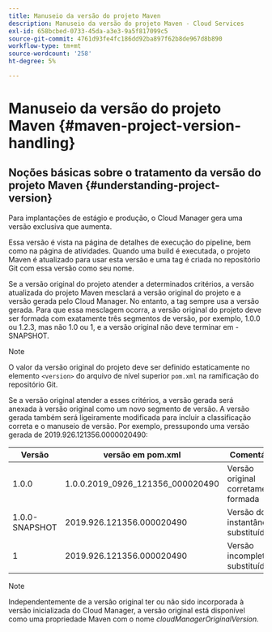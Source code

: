 ```yaml
---
title: Manuseio da versão do projeto Maven
description: Manuseio da versão do projeto Maven - Cloud Services
exl-id: 658bcbed-0733-45da-a3e3-9a5f817099c5
source-git-commit: 4761d93fe4fc186dd92ba897f62b8de967d8b890
workflow-type: tm+mt
source-wordcount: '258'
ht-degree: 5%

---
```


# Manuseio da versão do projeto Maven {#maven-project-version-handling}


## Noções básicas sobre o tratamento da versão do projeto Maven {#understanding-project-version}

Para implantações de estágio e produção, o Cloud Manager gera uma versão exclusiva que aumenta.

Essa versão é vista na página de detalhes de execução do pipeline, bem como na página de atividades. Quando uma build é executada, o projeto Maven é atualizado para usar esta versão e uma tag é criada no repositório Git com essa versão como seu nome.

Se a versão original do projeto atender a determinados critérios, a versão atualizada do projeto Maven mesclará a versão original do projeto e a versão gerada pelo Cloud Manager. No entanto, a tag sempre usa a versão gerada. Para que essa mesclagem ocorra, a versão original do projeto deve ser formada com exatamente três segmentos de versão, por exemplo, 1.0.0 ou 1.2.3, mas não 1.0 ou 1, e a versão original não deve terminar em -SNAPSHOT.

>[!NOTE]
>O valor da versão original do projeto deve ser definido estaticamente no elemento `<version>` do arquivo de nível superior `pom.xml` na ramificação do repositório Git.

Se a versão original atender a esses critérios, a versão gerada será anexada à versão original como um novo segmento de versão. A versão gerada também será ligeiramente modificada para incluir a classificação correta e o manuseio de versão. Por exemplo, pressupondo uma versão gerada de 2019.926.121356.0000020490:

| **Versão** | **versão em pom.xml** | **Comentário** |
|---|---|---|
| 1.0.0 | 1.0.0.2019_0926_121356_000020490 | Versão original corretamente formada |
| 1.0.0-SNAPSHOT | 2019.926.121356.000020490 | Versão do instantâneo, substituída |
| 1 | 2019.926.121356.000020490 | Versão incompleta, substituída |

>[!NOTE]
>
>Independentemente de a versão original ter ou não sido incorporada à versão inicializada do Cloud Manager, a versão original está disponível como uma propriedade Maven com o nome *cloudManagerOriginalVersion.*
